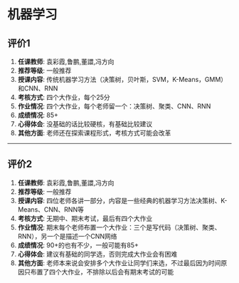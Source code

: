 # 机器学习

## 评价1

1. **任课教师**: 袁彩霞,鲁鹏,董譞,冯方向
2. **推荐等级**: 一般推荐
3. **授课内容**: 传统机器学习方法（决策树，贝叶斯，SVM，K-Means，GMM）和CNN、RNN
4. **考核方式**: 四个大作业，每个25分
5. **作业情况**: 四个大作业，每个老师留一个：决策树、聚类、CNN、RNN
6. **成绩情况**: 85+
7. **心得体会**: 没基础的话比较硬核，有基础比较建议
8. **其他方面**: 老师还在探索课程形式，考核方式可能会改革

----

## 评价2

1. **任课教师**: 袁彩霞,鲁鹏,董譞,冯方向
2. **推荐等级**: 一般推荐
3. **授课内容**: 四位老师各讲一部分，内容是一些经典的机器学习方法决策树、K-Means、CNN、RNN等
4. **考核方式**: 无期中、期末考试，最后有四个大作业
5. **作业情况**: 期末每个老师布置一个大作业：三个是写代码（决策树、聚类、RNN），另一个是描述一个CNN网络
6. **成绩情况**: 90+的也有不少，一般可能有85+
7. **心得体会**: 建议有基础的同学选，否则完成大作业会有困难
8. **其他方面**: 老师本来说会安排多个大作业让同学们来选，不过最后因为时间原因只布置了四个大作业，不排除以后会有期末考试的可能